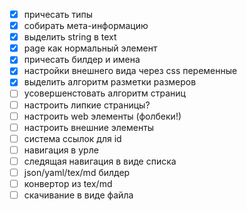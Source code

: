 - [x] причесать типы
- [x] собирать мета-информацию
- [x] выделить string в text
- [x] page как нормальный элемент
- [x] причесать билдер и имена
- [x] настройки внешнего вида через css переменные
- [x] выделить алгоритм разметки размеров
- [ ] усовершенстовать алгоритм страниц
- [ ] настроить липкие страницы?
- [ ] настроить web элементы (фолбеки!)
- [ ] настроить внешние элементы
- [ ] система ссылок для id
- [ ] навигация в урле
- [ ] следящая навигация в виде списка
- [ ] json/yaml/tex/md билдер
- [ ] конвертор из tex/md
- [ ] скачивание в виде файла
